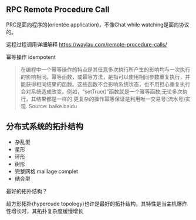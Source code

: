 ## RPC Remote Procedure Call

PRC是面向程序的(orientée application)，不像Chat while watching是面向协议的。

远程过程调用详细解释 https://waylau.com/remote-procedure-calls/

幂等操作 idempotent

> 在编程中一个幂等操作的特点是其任意多次执行所产生的影响均与一次执行的影响相同。幂等函数，或幂等方法，是指可以使用相同参数重复执行，并能获得相同结果的函数。这些函数不会影响系统状态，也不用担心重复执行会对系统造成改变。例如，“setTrue()”函数就是一个幂等函数,无论多次执行，其结果都是一样的.更复杂的操作幂等保证是利用唯一交易号(流水号)实现. Source: baike.baidu

## 分布式系统的拓扑结构

 - 杂乱型
 - 星形
 - 环形
 - 树形
 - 完整网格 maillage complet
 - 结合型

最好的拓扑结构？

超方形拓扑(hypercude topology)也许是最好的拓扑结构，其特性是当主机爆炸性增长时，其拓扑复杂度缓慢增长